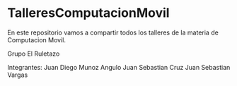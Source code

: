 # TalleresComputacionMovil
En este repositorio vamos a compartir todos los talleres de la materia de Computacion Movil.

Grupo El Ruletazo

Integrantes: Juan Diego Munoz Angulo
Juan Sebastian Cruz
Juan Sebastian Vargas
